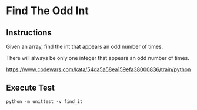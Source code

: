 # Find The Odd Int

## Instructions
Given an array, find the int that appears an odd number of times.

There will always be only one integer that appears an odd number of times.

https://www.codewars.com/kata/54da5a58ea159efa38000836/train/python

## Execute Test

`python -m unittest -v find_it`